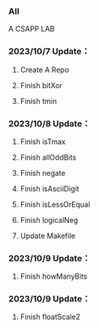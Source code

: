 ### All

A CSAPP LAB

### 2023/10/7 Update：
1. Create A Repo

2. Finish bitXor

3. Finish tmin

### 2023/10/8 Update：
1. Finish isTmax

2. Finish allOddBits

3. Finish negate

4. Finish isAsciiDigit

5. Finish isLessOrEqual

6. Finish logicalNeg

7. Update Makefile

### 2023/10/9 Update：
1. Finish howManyBits

### 2023/10/9 Update：
1. Finish floatScale2